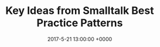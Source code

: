 ---
layout: post
title:  "Key Ideas from Smalltalk Best Practice Patterns"
date: 2017-5-21 13:00:00 +0000
categories: Development
---